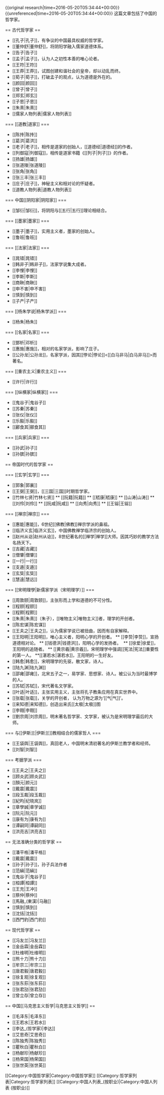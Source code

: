 {{original research|time=2016-05-20T05:34:44+00:00}}
{{unreferenced|time=2016-05-20T05:34:44+00:00}}
这篇文章包括了中国的哲学家。

== 古代哲学家 ==
* [[孔子|孔子]]，有争议的中国最具权威的哲学家。
* [[董仲舒|董仲舒]]，将阴阳学融入儒家道德体系。
* [[告子|告子]]
* [[孟子|孟子]]，认为人之初性本善的唯心论者。
* [[王符|王符]]
* [[王莽|王莽]]，试图创建和谐社会的皇帝，却以动乱而终。
* [[荀子|荀子]]，打破孟子的观点，认为道德是外在的。
* [[颜回|颜回]]
* [[曾子|曾子]]
* [[郑玄|郑玄]]
* [[子思|子思]]
* [[朱熹|朱熹]]
* [[儒家人物列表|儒家人物列表]]

=== [[道教|道家]] ===
* [[陈抟|陈抟]]
* [[葛洪|葛洪]]
* [[老子|老子]]，相传是道家的创始人，[[道德经|道德经]]的作者。
* [[列御寇|列御寇]]，相传是道家书籍《[[列子|列子]]》的作者。
* [[扬雄|扬雄]]
* [[张道陵|张道陵]]
* [[张角|张角]]
* [[张三丰|张三丰]]
* [[庄子|庄子]]，神秘主义和相对论的怀疑者。
* [[道教人物列表|道教人物列表]]

=== 中国[[阴阳家|阴阳家]] ===
* [[邹衍|邹衍]]，将阴阳与[[五行|五行]]理论相结合。

=== [[墨家|墨家]] ===
* [[墨子|墨子]]，实用主义者，墨家的创始人。
* [[鲁班|鲁班]]

=== [[法家|法家]] ===
* [[晁错|晁错]]
* [[韩非子|韩非子]]，法家学说集大成者。
* [[李悝|李悝]]
* [[李斯|李斯]]
* [[商鞅|商鞅]]
* [[申不害|申不害]]
* [[慎到|慎到]]
* [[子产|子产]]

=== [[杨朱学说|杨朱学派]] ===
* [[杨朱|杨朱]]

=== [[名家|名家]] ===
* [[鄧析|邓析]]
* [[惠施|惠施]]，相对的名家学派，影响了庄子。
* [[公孙龙|公孙龙]]，名家学派，因其[[悖论|悖论]]<[[白马非马|白马非马]]>而著名。

=== [[重农主义|重农主义]] ===
* [[许行|许行]]

=== [[纵横家|纵横家]] ===
* [[鬼谷子|鬼谷子]]
* [[苏秦|苏秦]]
* [[张仪|张仪]]
* [[乐毅|乐毅]]
* [[酈食其|郦食其]]

=== [[兵家|兵家]] ===
* [[孙武|孙子]]
* [[孙膑|孙膑]]

== 帝国时代的哲学家 ==

=== [[玄学|玄学]] ===
* [[郭象|郭襄]]
* [[王弼|王弼]]，[[三国|三国]]时期哲学家。
* [[竹林七贤|竹林七贤]]
** [[阮籍|阮籍]] 
** [[嵇康|嵇康]] 
** [[山涛|山涛]] 
** [[刘伶|刘伶]] 
** [[阮咸|阮咸]] 
** [[向秀|向秀]]
** [[王镕|王镕]]

=== [[禅宗|禅宗]] ===
* [[惠能|惠能]]，6世纪[[佛教|佛教]]禅宗学派的鼻祖。
* [[临济义玄|临济义玄]]，中国佛教禅学临济宗的创始人。
* [[赵州从谂|赵州从谂]]，8世纪著名的[[禅学|禅学]]大师。因其巧妙的教学方法名扬天下。
* [[吉藏|吉藏]]
* [[僧肇|僧肇]]
* [[一行|一行]]
* [[支遁|支遁]]
* [[玄奘|玄奘]]
* [[慧遠|慧远]]

=== [[宋明理學|新儒家学派（宋明理学）]] ===
* [[周敦颐|周敦颐]]，主张形而上学和道德的不可分性。
* [[程颐|程颐]]
* [[程颢|程颢]]
* [[朱熹|朱熹]]（朱子），[[唯物主义|唯物主义]]者，理学的开创者。
* [[陈宏谋|陈宏谋]]
* [[王夫之|王夫之]]，认为儒家学说已被扭曲，因而有自家解释。
* [[王阳明|王阳明]]，唯心主义者，阳明心学的开创者。
** [[李贽|李贽]]，宣扬道德相对论。
** [[钱德洪|钱德洪]]，阳明心学的发扬者。 
** [[徐爱|徐爱]]，王阳明的追随者。
** [[黄宗羲|黄宗羲]]，宋明理学中强调[[宪法|宪法]]重要性的第一人。
**[[湛若水|湛若水]]，王阳明的一生好友。
* [[韩愈|韩愈]]，宋明理学的先驱，散文家，诗人。
* [[陆九渊|陆九渊]]
* [[邵雍|邵雍]]，北宋五子之一，易学家、思想家、诗人。被公认为当时最博学的人。
* [[苏轼|苏轼]]，宋代著名文学家。
* [[叶适|叶适]]，主张实用主义，主张将孔子教条应用在真实世界中。
* [[张载|张载]]，关学的开创者， 认为万物之源为‘[[气|气]]’。 
* [[来知德|来知德]]，创造出来氏[[太极|太极]]图
* [[李翱|李翱]]
* [[劉宗周|刘宗周]]，明末著名哲学家、文学家，被认为是宋明理学最后的大师。

=== 与[[伊斯兰|伊斯兰]]教相结合的儒家哲人 ===
* [[王袋舆|王袋舆]]，真回老人，中国明末清初著名的伊斯兰教学者和经师。
* [[刘智|刘智]]

=== 考据学派 ===
* [[王夫之|王夫之]] 
* [[顾炎武|顾炎武]] 
* [[顏元|颜元]]
* [[戴震|戴震]]
* [[段玉裁|段玉裁]] 
* [[紀昀|纪晓岚]] 
* [[章學誠|章学诚]] 
* [[阮元|阮元]]
* [[康有为|康有为]]
* [[谭嗣同|谭嗣同]]
* [[洪亮吉|洪亮吉]]

== 无法准确分类的哲学家 ==
* [[潘平格|潘平格]]
* [[戴震|戴震]]
* [[孙子|孙子]]，孙子兵法作者
* [[范縝|范縝]]
* [[鬼谷子|鬼谷子]]
* [[桓譚|桓譚]]
* [[王充|王冲]]
* [[蔡仲|蔡仲]]
* [[馬融_(東漢)|马融]]
* [[慎到|慎到]]
* [[沈括|沈括]]
* [[西門豹|西门豹]]

== 现代哲学家 ==
* [[冯友兰|冯友兰]]
* [[金岳霖|金岳霖]]
* [[杜维明|杜维明]]
* [[熊十力|熊十力]]
* [[牟宗三|牟宗三]]
* [[唐君毅|唐君毅]]
* [[徐复观|徐复观]]
* [[张东荪|张东荪]]
* [[张君劢|张君劢]]
* [[曾立存|曾立存]]

== 中国[[马克思主义哲学|马克思主义哲学]] ==
* [[毛泽东|毛泽东]]
* [[王若水|王若水]]
* [[李达_(哲学家)|李达]]
* [[艾思奇|艾思奇]]
* [[陈独秀|陈独秀]]
* [[瞿秋白|瞿秋白]]
* [[杨献珍|杨献珍]]
* [[杨荣国|杨荣国]]
* [[张世英|张世英]]

[[Category:中国哲学家|Category:中国哲学家]]
[[Category:哲学家列表|Category:哲学家列表]]
[[Category:中国人列表_(按职业)|Category:中国人列表 (按职业)]]